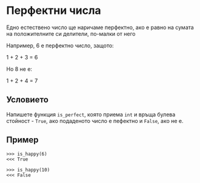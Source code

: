 # Перфектни числа

Едно естествено число ще наричаме перфектно, ако е равно на сумата на положителните си делители, по-малки от него

Например, 6 е перфектно число, защото:

1 + 2 + 3 = 6

Но 8 не е:

1 + 2 + 4 = 7

## Условието ##

Напишете функция `is_perfect`, която приема `int` и връща булева стойност - `True`, ако подаденото число е пефектно и `False`, ако не е.

## Пример ##

    >>> is_happy(6)
    <<< True

    >>> is_happy(10)
    <<< False
